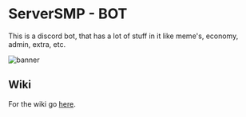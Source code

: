 # ServerSMP - BOT

This is a discord bot, that has a lot of stuff in it like meme's, economy, admin, extra, etc.

![banner](https://serversmp.arpismp.ml/assets/banner-bot.png)

## Wiki

For the wiki go [here](https://github.com/Prince527GitHub/ServerSMP/wiki/ServerSMP---BOT-v12).
